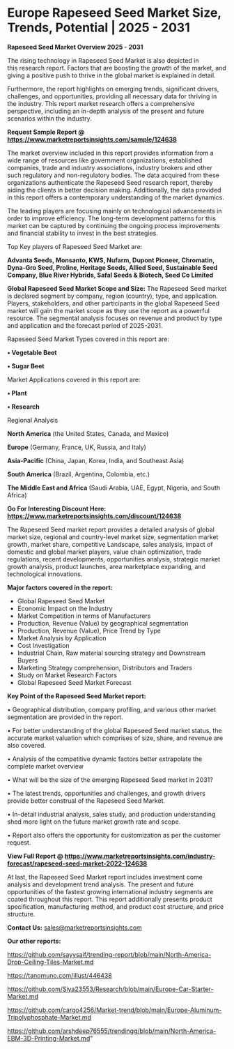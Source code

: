 # Europe Rapeseed Seed Market Size, Trends, Potential | 2025 - 2031

<Strong> Rapeseed Seed Market Overview 2025 - 2031</strong>

The rising technology in Rapeseed Seed Market is also depicted in this research report. Factors that are boosting the growth of the market, and giving a positive push to thrive in the global market is explained in detail.

Furthermore, the report highlights on emerging trends, significant drivers, challenges, and opportunities, providing all necessary data for thriving in the industry. This report market research offers a comprehensive perspective, including an in-depth analysis of the present and future scenarios within the industry.

<strong>Request Sample Report @ <a href=https://www.marketreportsinsights.com/sample/124638>https://www.marketreportsinsights.com/sample/124638</a></strong>

The market overview included in this report provides information from a wide range of resources like government organizations, established companies, trade and industry associations, industry brokers and other such regulatory and non-regulatory bodies. The data acquired from these organizations authenticate the Rapeseed Seed research report, thereby aiding the clients in better decision making. Additionally, the data provided in this report offers a contemporary understanding of the market dynamics.

The leading players are focusing mainly on technological advancements in order to improve efficiency. The long-term development patterns for this market can be captured by continuing the ongoing process improvements and financial stability to invest in the best strategies.

Top Key players of Rapeseed Seed Market are:

<strong>Advanta Seeds, Monsanto, KWS, Nufarm, Dupont Pioneer, Chromatin, Dyna-Gro Seed, Proline, Heritage Seeds, Allied Seed, Sustainable Seed Company, Blue River Hybrids, Safal Seeds & Biotech, Seed Co Limited</strong>

<strong><b>Global Rapeseed Seed Market Scope and Size:</b></strong>
The Rapeseed Seed market is declared segment by company, region (country), type, and application. Players, stakeholders, and other participants in the global Rapeseed Seed market will gain the market scope as they use the report as a powerful resource. The segmental analysis focuses on revenue and product by type and application and the forecast period of 2025-2031.

Rapeseed Seed Market Types covered in this report are:

<strong>• Vegetable Beet

• Sugar Beet</strong>

Market Applications covered in this report are:

<strong>• Plant

• Research</strong> 

Regional Analysis

<strong>North America</strong> (the United States, Canada, and Mexico)

<strong>Europe</strong> (Germany, France, UK, Russia, and Italy)

<strong>Asia-Pacific</strong> (China, Japan, Korea, India, and Southeast Asia)

<strong>South America</strong> (Brazil, Argentina, Colombia, etc.)

<strong>The Middle East and Africa</strong> (Saudi Arabia, UAE, Egypt, Nigeria, and South Africa)

<strong>Go For Interesting Discount Here: <a href=https://www.marketreportsinsights.com/discount/124638>https://www.marketreportsinsights.com/discount/124638</a></strong>

The Rapeseed Seed market report provides a detailed analysis of global market size, regional and country-level market size, segmentation market growth, market share, competitive Landscape, sales analysis, impact of domestic and global market players, value chain optimization, trade regulations, recent developments, opportunities analysis, strategic market growth analysis, product launches, area marketplace expanding, and technological innovations.

<strong><b>Major factors covered in the report:</b></strong>
<ul>
  <li>Global Rapeseed Seed Market </li>
  <li>Economic Impact on the Industry</li>
  <li>Market Competition in terms of Manufacturers</li>
  <li>Production, Revenue (Value) by geographical segmentation</li>
  <li>Production, Revenue (Value), Price Trend by Type</li>
  <li>Market Analysis by Application</li>
  <li>Cost Investigation</li>
  <li>Industrial Chain, Raw material sourcing strategy and Downstream Buyers</li>
  <li>Marketing Strategy comprehension, Distributors and Traders</li>
  <li>Study on Market Research Factors</li>
  <li>Global Rapeseed Seed Market Forecast</li>
</ul>

<strong><b>Key Point of the Rapeseed Seed Market report:</b></strong>

• Geographical distribution, company profiling, and various other market segmentation are provided in the report.

• For better understanding of the global Rapeseed Seed market status, the accurate market valuation which comprises of size, share, and revenue are also covered.

• Analysis of the competitive dynamic factors better extrapolate the complete market overview

• What will be the size of the emerging Rapeseed Seed market in 2031?

• The latest trends, opportunities and challenges, and growth drivers provide better construal of the Rapeseed Seed Market.

• In-detail industrial analysis, sales study, and production understanding shed more light on the future market growth rate and scope.

• Report also offers the opportunity for customization as per the customer request.

<strong><b>View Full Report @ <a href=https://www.marketreportsinsights.com/industry-forecast/rapeseed-seed-market-2022-124638>https://www.marketreportsinsights.com/industry-forecast/rapeseed-seed-market-2022-124638</a></b></strong>


At last, the Rapeseed Seed Market report includes investment come analysis and development trend analysis. The present and future opportunities of the fastest growing international industry segments are coated throughout this report. This report additionally presents product specification, manufacturing method, and product cost structure, and price structure.

<strong>Contact Us:</strong>
sales@marketreportsinsights.com

<strong>Our other reports:</strong>

<a href=https://github.com/sayysaif/trending-report/blob/main/North-America-Drop-Ceiling-Tiles-Market.md>https://github.com/sayysaif/trending-report/blob/main/North-America-Drop-Ceiling-Tiles-Market.md</a>

<a href=https://tanomuno.com/illust/446438>https://tanomuno.com/illust/446438</a>

<a href=https://github.com/Siya23553/Research/blob/main/Europe-Car-Starter-Market.md>https://github.com/Siya23553/Research/blob/main/Europe-Car-Starter-Market.md</a>

<a href=https://github.com/cargo4256/Market-trend/blob/main/Europe-Aluminum-Tripolyphosphate-Market.md>https://github.com/cargo4256/Market-trend/blob/main/Europe-Aluminum-Tripolyphosphate-Market.md</a>

<a href=https://github.com/arshdeep76555/trendingg/blob/main/North-America-EBM-3D-Printing-Market.md>https://github.com/arshdeep76555/trendingg/blob/main/North-America-EBM-3D-Printing-Market.md</a>"
